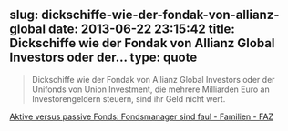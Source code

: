 slug: dickschiffe-wie-der-fondak-von-allianz-global
date: 2013-06-22 23:15:42
title: Dickschiffe wie der Fondak von Allianz Global Investors oder der...
type: quote
---

> Dickschiffe wie der Fondak von Allianz Global Investors oder der Unifonds von Union Investment, die mehrere Milliarden Euro an Investorengeldern steuern, sind ihr Geld nicht wert.

[Aktive versus passive Fonds: Fondsmanager sind faul - Familien - FAZ](http://www.faz.net/aktuell/finanzen/meine-finanzen/sparen-und-geld-anlegen/familien/aktive-versus-passive-fonds-fondsmanager-sind-faul-12204703.html)
